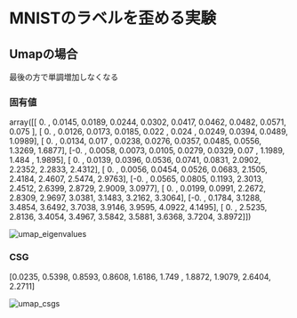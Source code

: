 # MNISTのラベルを歪める実験

## Umapの場合

最後の方で単調増加しなくなる

### 固有値

array([[ 0.    ,  0.0145,  0.0189,  0.0244,  0.0302,  0.0417,  0.0462,
         0.0482,  0.0571,  0.075 ],
       [ 0.    ,  0.0126,  0.0173,  0.0185,  0.022 ,  0.024 ,  0.0249,
         0.0394,  0.0489,  1.0989],
       [ 0.    ,  0.0134,  0.017 ,  0.0238,  0.0276,  0.0357,  0.0485,
         0.0556,  1.3269,  1.6877],
       [-0.    ,  0.0058,  0.0073,  0.0105,  0.0279,  0.0329,  0.07  ,
         1.1989,  1.484 ,  1.9895],
       [ 0.    ,  0.0139,  0.0396,  0.0536,  0.0741,  0.0831,  2.0902,
         2.2352,  2.2833,  2.4312],
       [ 0.    ,  0.0056,  0.0454,  0.0526,  0.0683,  2.1505,  2.4184,
         2.4607,  2.5474,  2.9763],
       [-0.    ,  0.0565,  0.0805,  0.1193,  2.3013,  2.4512,  2.6399,
         2.8729,  2.9009,  3.0977],
       [ 0.    ,  0.0199,  0.0991,  2.2672,  2.8309,  2.9697,  3.0381,
         3.1483,  3.2162,  3.3064],
       [-0.    ,  0.1784,  3.1288,  3.4854,  3.6492,  3.7038,  3.9146,
         3.9595,  4.0922,  4.1495],
       [ 0.    ,  2.5235,  2.8136,  3.4054,  3.4967,  3.5842,  3.5881,
         3.6368,  3.7204,  3.8972]])

![umap_eigenvalues](/home/pec/python_scripts/cumulative_spectral_gradient/mnist_skewing/umap_eigenvalues.png)

### CSG

 [0.0235, 0.5398, 0.8593, 0.8608, 1.6186, 1.749 , 1.8872, 1.9079, 2.6404, 2.2711]

![umap_csgs](/home/pec/python_scripts/cumulative_spectral_gradient/mnist_skewing/umap_csgs.png)
